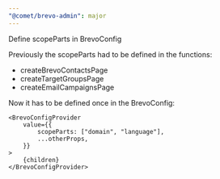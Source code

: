 ```yaml
---
"@comet/brevo-admin": major
---
```


Define scopeParts in BrevoConfig

Previously the scopeParts had to be defined in the functions:

-   createBrevoContactsPage
-   createTargetGroupsPage
-   createEmailCampaignsPage

Now it has to be defined once in the BrevoConfig:

```tsx
<BrevoConfigProvider
    value={{
        scopeParts: ["domain", "language"],
        ...otherProps,
    }}
>
    {children}
</BrevoConfigProvider>
```
